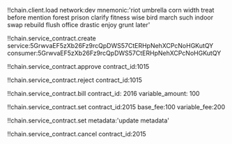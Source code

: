 !!chain.client.load
    network:dev
    mnemonic:'riot umbrella corn width treat before mention forest prison clarify fitness wise bird march such indoor swap rebuild flush office drastic enjoy grunt later'

!!chain.service_contract.create
    service:5GrwvaEF5zXb26Fz9rcQpDWS57CtERHpNehXCPcNoHGKutQY
    consumer:5GrwvaEF5zXb26Fz9rcQpDWS57CtERHpNehXCPcNoHGKutQY

!!chain.service_contract.approve
    contract_id:1015

!!chain.service_contract.reject
    contract_id:1015

!!chain.service_contract.bill
    contract_id: 2016
    variable_amount: 100

!!chain.service_contract.set
    contract_id:2015
    base_fee:100
    variable_fee:200

!!chain.service_contract.set
    metadata:'update metadata'

!!chain.service_contract.cancel
    contract_id:2015